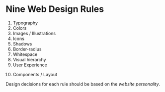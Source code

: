 # Nine Web Design Rules

1. Typography
2. Colors
3. Images / Illustrations
4. Icons
5. Shadows
6. Border-radius
7. Whitespace
8. Visual hierarchy
9. User Experience

<div></div>

10. Components / Layout

Design decisions for each rule should be based on the _website personality_.
